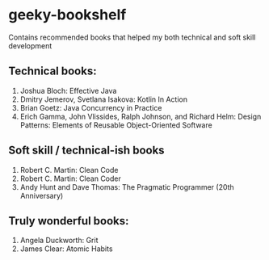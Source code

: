 
# geeky-bookshelf
Contains recommended books that helped my both technical and soft skill development 

## Technical books:
1. Joshua Bloch: Effective Java
2. Dmitry Jemerov, Svetlana Isakova: Kotlin In Action
3. Brian Goetz: Java Concurrency in Practice
4. Erich Gamma, John Vlissides, Ralph Johnson, and Richard Helm: Design Patterns: Elements of Reusable Object-Oriented Software

## Soft skill / technical-ish books
1. Robert C. Martin: Clean Code
2. Robert C. Martin: Clean Coder
3. Andy Hunt and Dave Thomas: The Pragmatic Programmer (20th Anniversary)

## Truly wonderful books:
1. Angela Duckworth: Grit
2. James Clear: Atomic Habits
